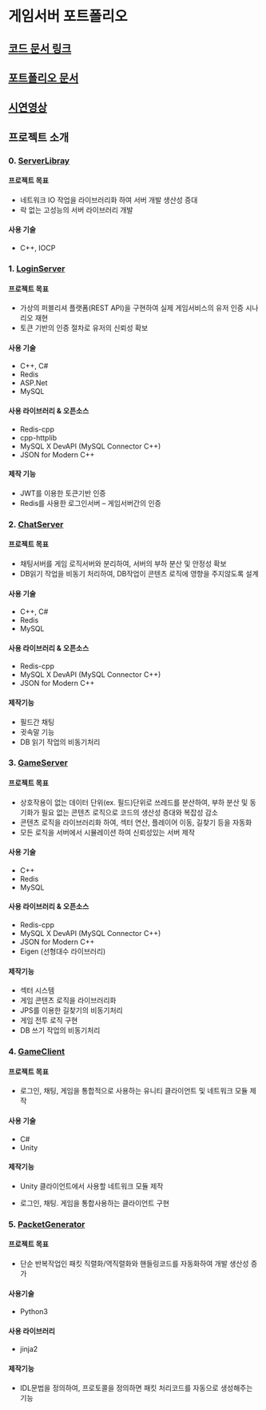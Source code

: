 # 게임서버 포트폴리오

## [코드 문서 링크](https://culrry.github.io/GameServerProject/)



## [포트폴리오 문서](https://drive.google.com/file/d/1CC8ziIt9qDEkPtzOKP_ZT1hy8fq5TvOv/view?usp=sharing)



## [시연영상](https://youtu.be/ZsGWLx0XW2A?si=rh9SRTyQAmXBev5w)



## 프로젝트 소개

### 0. [ServerLibray](https://culrry.github.io/GameServerProject/namespacenetlib.html)

#### 프로젝트 목표
- 네트워크 IO 작업을 라이브러리화 하여 서버 개발 생산성 증대
- 락 없는 고성능의 서버 라이브러리 개발

#### 사용 기술

- C++, IOCP

  


### 1. [LoginServer](https://culrry.github.io/GameServerProject/namespacelogin.html)
#### 프로젝트 목표
- 가상의 퍼블리셔 플랫폼(REST API)을 구현하여 실제 게임서비스의 유저 인증 시나리오 재현
- 토큰 기반의 인증 절차로 유저의 신뢰성 확보
#### 사용 기술
- C++, C#
- Redis
- ASP.Net
- MySQL

#### 사용 라이브러리 & 오픈소스
- Redis-cpp
- cpp-httplib
- MySQL X DevAPI (MySQL Connector C++)
- JSON for Modern C++

#### 제작 기능
- JWT를 이용한 토큰기반 인증
- Redis를 사용한 로그인서버 – 게임서버간의 인증



### 2. [ChatServer](https://culrry.github.io/GameServerProject/namespacechat.html)

#### 프로젝트 목표

- 채팅서버를 게임 로직서버와 분리하여, 서버의 부하 분산 및 안정성 확보
- DB읽기 작업을 비동기 처리하여, DB작업이 콘텐츠 로직에 영향을 주지않도록 설계

#### 사용 기술

- C++, C#
- Redis
- MySQL

#### 사용 라이브러리 & 오픈소스

- Redis-cpp
- MySQL X DevAPI (MySQL Connector C++)
- JSON for Modern C++

#### 제작기능

- 필드간 채팅
- 귓속말 기능
- DB 읽기 작업의 비동기처리



### 3. [GameServer](https://culrry.github.io/GameServerProject/namespacegame.html)

#### 프로젝트 목표

- 상호작용이 없는 데이터 단위(ex. 필드)단위로 쓰레드를 분산하여, 부하 분산 및 동기화가 필요 없는 콘텐츠 로직으로 코드의 생산성 증대와 복잡성 감소
- 콘텐츠 로직을 라이브러리화 하여, 섹터 연산, 플레이어 이동, 길찾기 등을 자동화
- 모든 로직을 서버에서 시뮬레이션 하여 신뢰성있는 서버 제작

#### 사용 기술

- C++
- Redis
- MySQL

#### 사용 라이브러리 & 오픈소스

- Redis-cpp
- MySQL X DevAPI (MySQL Connector C++)
- JSON for Modern C++
- Eigen (선형대수 라이브러리)

#### 제작기능

- 섹터 시스템
- 게임 콘텐츠 로직을 라이브러리화
- JPS를 이용한 길찾기의 비동기처리
- 게임 전투 로직 구현
- DB 쓰기 작업의 비동기처리



### 4. [GameClient](https://github.com/CULRRY/GameServerProject/tree/master/04_GameClient)

#### 프로젝트 목표

- 로그인, 채팅, 게임을 통합적으로 사용하는 유니티 클라이언트 및 네트워크 모듈 제작

#### 사용 기술
- C#
- Unity

#### 제작기능
- Unity 클라이언트에서 사용할 네트워크 모듈 제작

- 로그인, 채팅. 게임을 통합사용하는 클라이언트 구현

  

### 5. [PacketGenerator](https://github.com/CULRRY/GameServerProject/tree/master/05_PacketGenerator)

#### 프로젝트 목표

- 단순 반복작업인 패킷 직렬화/역직렬화와 핸들링코드를 자동화하여 개발 생산성 증가

#### 사용기술

- Python3

#### 사용 라이브러리

- jinja2

#### 제작기능

- IDL문법을 정의하여, 프로토콜을 정의하면 패킷 처리코드를 자동으로 생성해주는 기능

